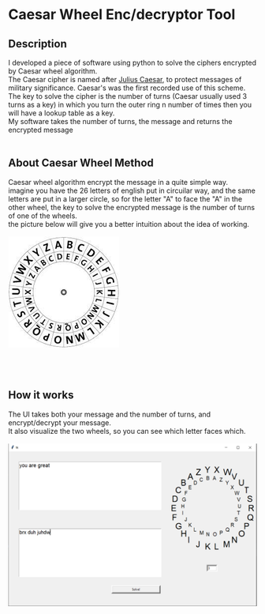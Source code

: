 # Caesar Wheel Enc/decryptor Tool

##  **Description**

I developed a piece of software using python to solve the ciphers encrypted by Caesar wheel algorithm.<br />
The Caesar cipher is named after [Julius Caesar](https://en.wikipedia.org/wiki/Julius_Caesar), to protect messages of military significance. Caesar's was the first recorded use of this scheme.<br />
The key to solve the cipher is the number of turns (Caesar usually used 3 turns as a key) in which you turn the outer ring n number of times then you will have a lookup table as a key.<br />
My software takes the number of turns, the message and returns the encrypted message
<br />
<br />

##  **About Caesar Wheel Method**
Caesar wheel algorithm encrypt the message in a quite simple way.<br />
imagine you have the 26 letters of english put in circuilar way, and the same letters are put in a larger circle, so for the letter "A" to face the "A" in the other wheel, the key to solve the encrypted message is the number of turns of one of the wheels.<br />
the picture below will give you a better intuition about the idea of working.
<br />
<br />
 ![machine diagram](https://github.com/Safwanmahmoud/Caesar-Wheel-Encryptor-Tool/blob/main/caesar%20wheel.jpg)
<br />
<br />
<br />
<br />

##  **How it works**
The UI takes both your message and the number of turns, and encrypt/decrypt your message.<br />
It also visualize the two wheels, so you can see which letter faces which.
<br />
<br />
![machine diagram](https://github.com/Safwanmahmoud/Caesar-Wheel-Encryptor-Tool/blob/main/GUI%20look.PNG)
